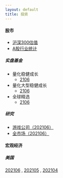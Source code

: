 ```yaml
---
layout: default
title: 投资
---
```


#### 股市 

* [沪深300估值](/investment/csi300-2106.html)
* [A股行业统计](/investment/a-industry-2106.html)

##### 实盘基金

* 量化稳健成长
    * [2106](/investment/funds/growth-2106.html)
* 量化大型稳健成长
    * [2106](/investment/funds/largecorp-2106.html)
* 全球精选
    * [2106](/investment/funds/global-times-2106.html)


##### 研究

* [游戏公司（202106）](/investment/games-2106.html)
* [全市场（202106）](/investment/stocks-2106.html)

#### 宏观经济

##### 美国

[202106](/investment/us-economics-2106.html)
,
[202105](/investment/us-economics-202105.html)
,
[202104](/investment/us-economics-202104.html)


